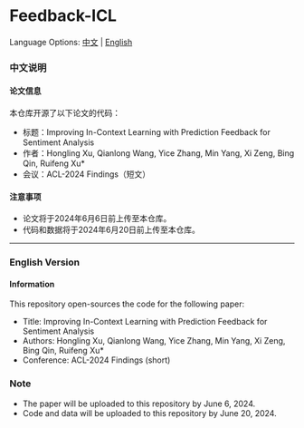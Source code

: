 # Feedback-ICL

Language Options:  [中文](#中文说明) | [English](#english-version) 

### 中文说明

#### 论文信息

本仓库开源了以下论文的代码：

- 标题：Improving In-Context Learning with Prediction Feedback for Sentiment Analysis
- 作者：Hongling Xu, Qianlong Wang, Yice Zhang, Min Yang, Xi Zeng, Bing Qin, Ruifeng Xu*
- 会议：ACL-2024 Findings（短文）

#### 注意事项
- 论文将于2024年6月6日前上传至本仓库。
- 代码和数据将于2024年6月20日前上传至本仓库。



---

### English Version

#### Information

This repository open-sources the code for the following paper:

- Title: Improving In-Context Learning with Prediction Feedback for Sentiment Analysis
- Authors: Hongling Xu, Qianlong Wang, Yice Zhang, Min Yang, Xi Zeng, Bing Qin, Ruifeng Xu*
- Conference: ACL-2024 Findings (short)

### Note
- The paper will be uploaded to this repository by June 6, 2024.
- Code and data will be uploaded to this repository by June 20, 2024.

